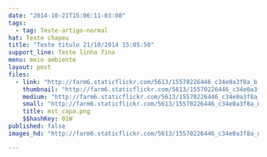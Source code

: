 ```yaml
---
date: "2014-10-21T15:06:11-03:00"
tags:
  - tag: Teste-artigo-normal
hat: Teste chapeu
title: "Teste titulo 21/10/2014 15:05:50"
support_line: Teste linha fina
menu: meio ambiente
layout: post
files:
  - link: "http://farm6.staticflickr.com/5613/15570226446_c34e0a3f8a_b.jpg"
    thumbnail: "http://farm6.staticflickr.com/5613/15570226446_c34e0a3f8a_t.jpg"
    medium: "http://farm6.staticflickr.com/5613/15570226446_c34e0a3f8a_z.jpg"
    small: "http://farm6.staticflickr.com/5613/15570226446_c34e0a3f8a_n.jpg"
    title: mst_capa.png
    $$hashKey: 01W
published: false
images_hd: "http://farm6.staticflickr.com/5613/15570226446_c34e0a3f8a_n.jpg"

---
```

